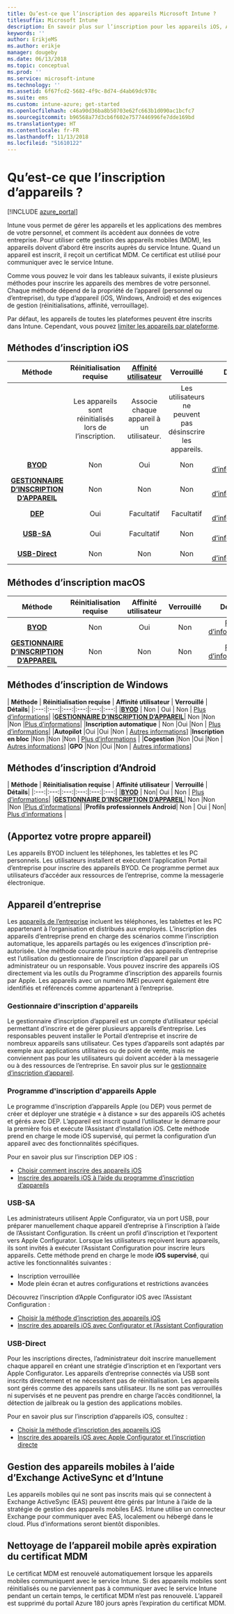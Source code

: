 ```yaml
---
title: Qu’est-ce que l’inscription des appareils Microsoft Intune ?
titlesuffix: Microsoft Intune
description: En savoir plus sur l’inscription pour les appareils iOS, Android et Windows.
keywords: ''
author: ErikjeMS
ms.author: erikje
manager: dougeby
ms.date: 06/13/2018
ms.topic: conceptual
ms.prod: ''
ms.service: microsoft-intune
ms.technology: ''
ms.assetid: 6f67fcd2-5682-4f9c-8d74-d4ab69dc978c
ms.suite: ems
ms.custom: intune-azure; get-started
ms.openlocfilehash: c46a90d36ba8b50703e62fc663b1d090ac1bcfc7
ms.sourcegitcommit: b96568a77d3cb6f602e7577446996fe7dde169bd
ms.translationtype: HT
ms.contentlocale: fr-FR
ms.lasthandoff: 11/13/2018
ms.locfileid: "51610122"
---
```

# <a name="what-is-device-enrollment"></a>Qu’est-ce que l’inscription d’appareils ?
[!INCLUDE [azure_portal](./includes/azure_portal.md)]

Intune vous permet de gérer les appareils et les applications des membres de votre personnel, et comment ils accèdent aux données de votre entreprise. Pour utiliser cette gestion des appareils mobiles (MDM), les appareils doivent d’abord être inscrits auprès du service Intune. Quand un appareil est inscrit, il reçoit un certificat MDM. Ce certificat est utilisé pour communiquer avec le service Intune.

Comme vous pouvez le voir dans les tableaux suivants, il existe plusieurs méthodes pour inscrire les appareils des membres de votre personnel. Chaque méthode dépend de la propriété de l’appareil (personnel ou d’entreprise), du type d’appareil (iOS, Windows, Android) et des exigences de gestion (réinitialisations, affinité, verrouillage).

Par défaut, les appareils de toutes les plateformes peuvent être inscrits dans Intune. Cependant, vous pouvez [limiter les appareils par plateforme](enrollment-restrictions-set.md#set-device-type-restrictions).

## <a name="ios-enrollment-methods"></a>Méthodes d’inscription iOS

| **Méthode** |  **Réinitialisation requise** |    [**Affinité utilisateur**](device-enrollment-program-enroll-ios.md#create-an-apple-enrollment-profile) |   **Verrouillé** | **Détails** |
|:---:|:---:|:---:|:---:|:---:|
| | Les appareils sont réinitialisés lors de l’inscription. |  Associe chaque appareil à un utilisateur.| Les utilisateurs ne peuvent pas désinscrire les appareils.  | |
|**[BYOD](#bring-your-own-device)** | Non|   Oui |   Non | [Plus d’informations](./apple-mdm-push-certificate-get.md)|
|**[GESTIONNAIRE D’INSCRIPTION D’APPAREIL](#device-enrollment-manager)**| Non |Non |Non  | [Plus d’informations](./device-enrollment-program-enroll-ios.md)|
|**[DEP](#apple-device-enrollment-program)**|   Oui |   Facultatif |  Facultatif|[Plus d’informations](./device-enrollment-program-enroll-ios.md)|
|**[USB-SA](#usb-sa)**| Oui |   Facultatif |  Non| [Plus d’informations](./apple-configurator-setup-assistant-enroll-ios.md)|
|**[USB-Direct](#usb-direct)**| Non |    Non  | Non|[Plus d’informations](./apple-configurator-direct-enroll-ios.md)|

## <a name="macos-enrollment-methods"></a>Méthodes d’inscription macOS
| **Méthode** |  **Réinitialisation requise** |  **Affinité utilisateur** | **Verrouillé** | **Détails**|
|:---:|:---:|:---:|:---:|:---:|
|**[BYOD](#bring-your-own-device)** | Non| Oui | Non | [Plus d’informations](./macos-enroll.md)|
|**[GESTIONNAIRE D’INSCRIPTION D’APPAREIL](#device-enrollment-manager)**| Non |Non |Non  | [Plus d’informations](./device-enrollment-manager-enroll.md)|


## <a name="windows-enrollment-methods"></a>Méthodes d’inscription de Windows

| **Méthode** |  **Réinitialisation requise** |    **Affinité utilisateur**   |   **Verrouillé** | **Détails**|
|:---:|:---:|:---:|:---:|:---:|:---:|
|**[BYOD](#bring-your-own-device)** | Non |  Oui |   Non | [Plus d’informations](windows-enroll.md)|
|**[GESTIONNAIRE D’INSCRIPTION D’APPAREIL](#device-enrollment-manager)**| Non |Non |Non  |[Plus d’informations](device-enrollment-manager-enroll.md)|
|**Inscription automatique** | Non |Oui |Non | [Plus d’informations](./windows-enroll.md#enable-windows-10-automatic-enrollment)|
|**Autopilot** |Oui |Oui |Non | [Autres informations](enrollment-autopilot.md)]
|**Inscription en bloc** |Non |Non |Non | [Plus d’informations](./windows-bulk-enroll.md) |
|**Cogestion** |Non |Oui |Non | [Autres informations](https://docs.microsoft.com/sccm/core/clients/manage/co-management-overview)]
|**GPO** |Non |Oui |Non | [Autres informations](https://docs.microsoft.com/windows/client-management/mdm/enroll-a-windows-10-device-automatically-using-group-policy)]


## <a name="android-enrollment-methods"></a>Méthodes d’inscription d’Android

| **Méthode** |  **Réinitialisation requise** |    **Affinité utilisateur**   |   **Verrouillé** | **Détails**|
|:---:|:---:|:---:|:---:|:---:|:---:|
|**[BYOD](#bring-your-own-device)** | Non|   Oui |   Non | [Plus d’informations](./android-enroll.md)|
|**[GESTIONNAIRE D’INSCRIPTION D’APPAREIL](#device-enrollment-manager)**| Non |Non |Non  |[Plus d’informations](./device-enrollment-manager-enroll.md)|
|**Profils professionnels Android**| Non | Oui | Non| [Plus d’informations](./android-work-profile-enroll.md) |


## <a name="bring-your-own-device"></a>(Apportez votre propre appareil)
Les appareils BYOD incluent les téléphones, les tablettes et les PC personnels. Les utilisateurs installent et exécutent l’application Portail d’entreprise pour inscrire des appareils BYOD. Ce programme permet aux utilisateurs d’accéder aux ressources de l’entreprise, comme la messagerie électronique.

## <a name="corporate-owned-device"></a>Appareil d’entreprise
Les [appareils de l’entreprise](corporate-identifiers-add.md) incluent les téléphones, les tablettes et les PC appartenant à l’organisation et distribués aux employés. L’inscription des appareils d’entreprise prend en charge des scénarios comme l’inscription automatique, les appareils partagés ou les exigences d’inscription pré-autorisée. Une méthode courante pour inscrire des appareils d’entreprise est l’utilisation du gestionnaire de l’inscription d’appareil par un administrateur ou un responsable. Vous pouvez inscrire des appareils iOS directement via les outils du Programme d’inscription des appareils fournis par Apple. Les appareils avec un numéro IMEI peuvent également être identifiés et référencés comme appartenant à l’entreprise.

### <a name="device-enrollment-manager"></a>Gestionnaire d'inscription d'appareils
Le gestionnaire d’inscription d’appareil est un compte d’utilisateur spécial permettant d’inscrire et de gérer plusieurs appareils d’entreprise. Les responsables peuvent installer le Portail d’entreprise et inscrire de nombreux appareils sans utilisateur. Ces types d’appareils sont adaptés par exemple aux applications utilitaires ou de point de vente, mais ne conviennent pas pour les utilisateurs qui doivent accéder à la messagerie ou à des ressources de l’entreprise. En savoir plus sur le [gestionnaire d’inscription d’appareil](./device-enrollment-manager-enroll.md). 

### <a name="apple-device-enrollment-program"></a>Programme d'inscription d'appareils Apple
Le programme d’inscription d’appareils Apple (ou DEP) vous permet de créer et déployer une stratégie « à distance » sur des appareils iOS achetés et gérés avec DEP. L’appareil est inscrit quand l’utilisateur le démarre pour la première fois et exécute l’Assistant d’installation iOS. Cette méthode prend en charge le mode iOS supervisé, qui permet la configuration d’un appareil avec des fonctionnalités spécifiques.

Pour en savoir plus sur l’inscription DEP iOS :

- [Choisir comment inscrire des appareils iOS](ios-enroll.md)
- [Inscrire des appareils iOS à l’aide du programme d’inscription d’appareils](https://docs.microsoft.com/intune/device-restrictions-ios#device-enrollment-program)

### <a name="usb-sa"></a>USB-SA
Les administrateurs utilisent Apple Configurator, via un port USB, pour préparer manuellement chaque appareil d’entreprise à l’inscription à l’aide de l’Assistant Configuration. Ils créent un profil d’inscription et l’exportent vers Apple Configurator. Lorsque les utilisateurs reçoivent leurs appareils, ils sont invités à exécuter l’Assistant Configuration pour inscrire leurs appareils. Cette méthode prend en charge le mode **iOS supervisé**, qui active les fonctionnalités suivantes :
  - Inscription verrouillée
  - Mode plein écran et autres configurations et restrictions avancées

Découvrez l’inscription d’Apple Configurator iOS avec l’Assistant Configuration :

- [Choisir la méthode d’inscription des appareils iOS](enrollment-method-choose-ios.md)
- [Inscrire des appareils iOS avec Configurator et l’Assistant Configuration](apple-configurator-setup-assistant-enroll-ios.md)

### <a name="usb-direct"></a>USB-Direct
Pour les inscriptions directes, l’administrateur doit inscrire manuellement chaque appareil en créant une stratégie d’inscription et en l’exportant vers Apple Configurator. Les appareils d’entreprise connectés via USB sont inscrits directement et ne nécessitent pas de réinitialisation. Les appareils sont gérés comme des appareils sans utilisateur. Ils ne sont pas verrouillés ni supervisés et ne peuvent pas prendre en charge l’accès conditionnel, la détection de jailbreak ou la gestion des applications mobiles.

Pour en savoir plus sur l’inscription d’appareils iOS, consultez :

- [Choisir la méthode d’inscription des appareils iOS](enrollment-method-choose-ios.md)
- [Inscrire des appareils iOS avec Apple Configurator et l’inscription directe](apple-configurator-direct-enroll-ios.md)

## <a name="mobile-device-management-with-exchange-activesync-and-intune"></a>Gestion des appareils mobiles à l’aide d’Exchange ActiveSync et d’Intune
Les appareils mobiles qui ne sont pas inscrits mais qui se connectent à Exchange ActiveSync (EAS) peuvent être gérés par Intune à l’aide de la stratégie de gestion des appareils mobiles EAS. Intune utilise un connecteur Exchange pour communiquer avec EAS, localement ou hébergé dans le cloud. Plus d’informations seront bientôt disponibles.

## <a name="mobile-device-cleanup-after-mdm-certificate-expiration"></a>Nettoyage de l’appareil mobile après expiration du certificat MDM

Le certificat MDM est renouvelé automatiquement lorsque les appareils mobiles communiquent avec le service Intune. Si des appareils mobiles sont réinitialisés ou ne parviennent pas à communiquer avec le service Intune pendant un certain temps, le certificat MDM n’est pas renouvelé. L’appareil est supprimé du portail Azure 180 jours après l’expiration du certificat MDM.
